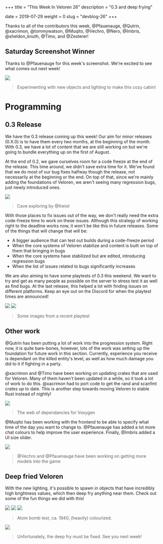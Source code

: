 +++
title = "This Week In Veloren 26"
description = "0.3 and deep frying"

date = 2019-07-29
weight = 0
slug = "devblog-26"
+++

Thanks to all of the contributors this week, @Pfauenauge, @Qutrin, @xacrimon, @tommywatson, @Muqito, @Vechro, @Nero, @Imbris, @sheldon_knuth, @Timo, and @Zesterer!

## Saturday Screenshot Winner

Thanks to @Pfauenauge for this week's screenshot. We're excited to see what comes out next week!

<img src="https://cdn.discordapp.com/attachments/541307708146581519/605415582472470659/ZDYfRCvBZ5szsQ83Nbd8CgRfwrgV2z8TCI78oJ2stQs295n9n5Vm6jxei7o6ep4fiR7gOH5X60hdv8aeWExTY4tGyYjEZPPyBkmB.png"/>

> Experimenting with new objects and lighting to make this cozy cabin!

# Programming

## 0.3 Release

We have the 0.3 release coming up this week! Our aim for minor releases (0.X.0) is to have them every two months, at the beginning of the month. With 0.3, we have a lot of content that we are still working on but we're going to bundle everything up on the first of August.

At the end of 0.2, we gave ourselves room for a code freeze at the end of the release. This time around, we didn't save extra time for it. We've found that we do most of our bug fixes halfway though the release, not necessarily at the beginning or the end. On top of that, since we're mainly adding the foundations of Veloren, we aren't seeing many regression bugs, just newly introduced ones.

<img src="https://cdn.discordapp.com/attachments/523568428905398283/605114420972224560/Untitled.png">

> Cave exploring by @Itwist

With those places to fix issues out of the way, we don't really need the extra code-freeze time to work on these issues. Although this strategy of working right to the deadline works now, it won't be like this in future releases. Some of the things that will change that will be:

- A bigger audience that can test out builds during a code-freeze period
- When the core systems of Veloren stabilize and content is built on top of them that bringing in bugs
- When the core systems have stabilized but are edited, introducing regression bugs
- When the list of issues related to bugs significantly increases

We are also aiming to have some playtests of 0.3 this weekend. We want to try and get as many people as possible on the server to stress test it as well as find bugs. At the last release, this helped a lot with finding issues on different platforms. Keep an eye out on the Discord for when the playtest times are announced!

<img src="https://cdn.discordapp.com/attachments/523568428905398283/605115514125156367/caves.png">

<img src="https://cdn.discordapp.com/attachments/523568428905398283/605117724171042930/screenshot_1564341608439.png">

> Some images from a recent playtest

## Other work

@Qutrin has been putting a lot of work into the progression system. Right now, it is quite bare-bones, however, lots of the work was setting up the foundation for future work in this section. Currently, experience you receive is dependant on the killed entity's level, as well as how much damage you did to it if fighting in a party.

@xacrimon and @Timo have been working on updating crates that are used for Veloren. Many of them haven't been updated in a while, so it took a lot of work to do this. @xacrimon had to port code to get the rand and scanfmt crates up to date. This is another step towards moving Veloren to stable Rust instead of nightly!

<img src="https://media.discordapp.net/attachments/449602562165833760/605248237032701963/graph.png?width=1390&height=86">

> The web of dependancies for Voxygen

@Muqito has been working with the frontend to be able to specify what time of the day you want to change to. @Pfauenauge has added a lot more chat colours to help improve the user experience. Finally, @Imbris added a UI size slider.

<img src="https://cdn.discordapp.com/attachments/597826574095613962/605456886539747328/snap2019-07-29-20-47-04.png">

> @Vechro and @Pfauenauge have been working on getting more models into the game

## Deep fried Veloren

With the new lighting, it's possible to spawn in objects that have incredibly high brightness values, which then deep fry anything near them. Check out some of the fun things we did with this!

<img src="https://media.discordapp.net/attachments/523568428905398283/605116363123720213/caves.png?width=1174&height=667">

<img src="https://cdn.discordapp.com/attachments/523568428905398283/605357490909085700/unknown.png">

<img src="https://cdn.discordapp.com/attachments/523568428905398283/605358049414086656/unknown.png">

> Atom bomb test, ca. 1940, (heavily) colourized.

<img src="https://cdn.discordapp.com/attachments/541307708146581519/605460599903748104/unknown.png">

> Unfortunately, the deep fry must be fixed. See you next week!